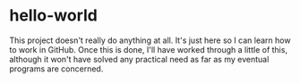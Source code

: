 hello-world
===========

This project doesn't really do anything at all. It's just here so I can learn how to work in GitHub.
Once this is done, I'll have worked through a little of this, although it won't have solved any 
practical need as far as my eventual programs are concerned.
